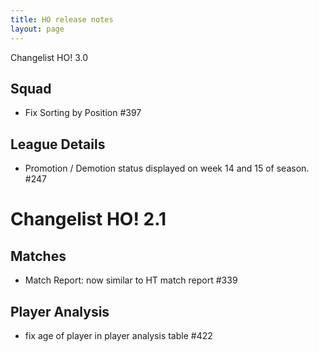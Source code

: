 ```yaml
---
title: HO release notes
layout: page
---
```


Changelist HO! 3.0

## Squad
  - Fix Sorting by Position #397

## League Details
 - Promotion / Demotion status displayed on week 14 and 15 of season. #247


Changelist HO! 2.1
====================


## Matches
  - Match Report: now similar to HT match report  #339

## Player Analysis
  - fix age of player in player analysis table #422
